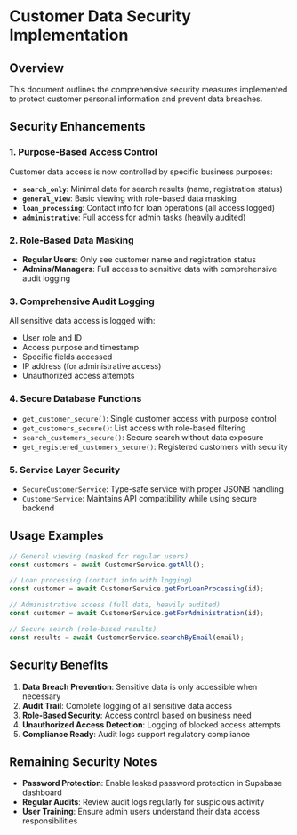 # Customer Data Security Implementation

## Overview
This document outlines the comprehensive security measures implemented to protect customer personal information and prevent data breaches.

## Security Enhancements

### 1. Purpose-Based Access Control
Customer data access is now controlled by specific business purposes:

- **`search_only`**: Minimal data for search results (name, registration status)
- **`general_view`**: Basic viewing with role-based data masking
- **`loan_processing`**: Contact info for loan operations (all access logged)
- **`administrative`**: Full access for admin tasks (heavily audited)

### 2. Role-Based Data Masking
- **Regular Users**: Only see customer name and registration status
- **Admins/Managers**: Full access to sensitive data with comprehensive audit logging

### 3. Comprehensive Audit Logging
All sensitive data access is logged with:
- User role and ID
- Access purpose and timestamp
- Specific fields accessed
- IP address (for administrative access)
- Unauthorized access attempts

### 4. Secure Database Functions
- `get_customer_secure()`: Single customer access with purpose control
- `get_customers_secure()`: List access with role-based filtering
- `search_customers_secure()`: Secure search without data exposure
- `get_registered_customers_secure()`: Registered customers with security

### 5. Service Layer Security
- `SecureCustomerService`: Type-safe service with proper JSONB handling
- `CustomerService`: Maintains API compatibility while using secure backend

## Usage Examples

```typescript
// General viewing (masked for regular users)
const customers = await CustomerService.getAll();

// Loan processing (contact info with logging)
const customer = await CustomerService.getForLoanProcessing(id);

// Administrative access (full data, heavily audited)
const customer = await CustomerService.getForAdministration(id);

// Secure search (role-based results)
const results = await CustomerService.searchByEmail(email);
```

## Security Benefits
1. **Data Breach Prevention**: Sensitive data is only accessible when necessary
2. **Audit Trail**: Complete logging of all sensitive data access
3. **Role-Based Security**: Access control based on business need
4. **Unauthorized Access Detection**: Logging of blocked access attempts
5. **Compliance Ready**: Audit logs support regulatory compliance

## Remaining Security Notes
- **Password Protection**: Enable leaked password protection in Supabase dashboard
- **Regular Audits**: Review audit logs regularly for suspicious activity
- **User Training**: Ensure admin users understand their data access responsibilities